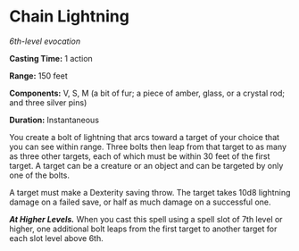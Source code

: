<title>Chain Lightning</title>

# Chain Lightning

_6th-level evocation_

**Casting Time:** 1 action

**Range:** 150 feet

**Components:** V, S, M (a bit of fur; a piece of amber, glass, or a crystal rod; and three silver pins)

**Duration:** Instantaneous

You create a bolt of lightning that arcs
toward a target of your choice that you can
see within range. Three bolts then leap from
that target to as many as three other
targets, each of which must be within 30 feet
of the first target. A target can be a
creature or an object and can be targeted by
only one of the bolts.

A target must make a Dexterity saving throw.
The target takes 10d8 lightning damage on a
failed save, or half as much damage on a
successful one.

_**At Higher Levels.**_ When you cast this
spell using a spell slot of 7th level or
higher, one additional bolt leaps from the
first target to another target for each slot
level above 6th.

